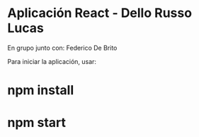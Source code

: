 # Aplicación React - Dello Russo Lucas

En grupo junto con: Federico De Brito

Para iniciar la aplicación, usar:

# npm install

# npm start